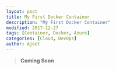 ```yaml
---
layout: post
title: My First Docker Container
description: "My First Docker Container"
modified: 2017-12-27
tags: [Container, Docker, Azure]
categories: [Cloud, DevOps]
author: Ajeet
---
```

> **Coming Soon**
